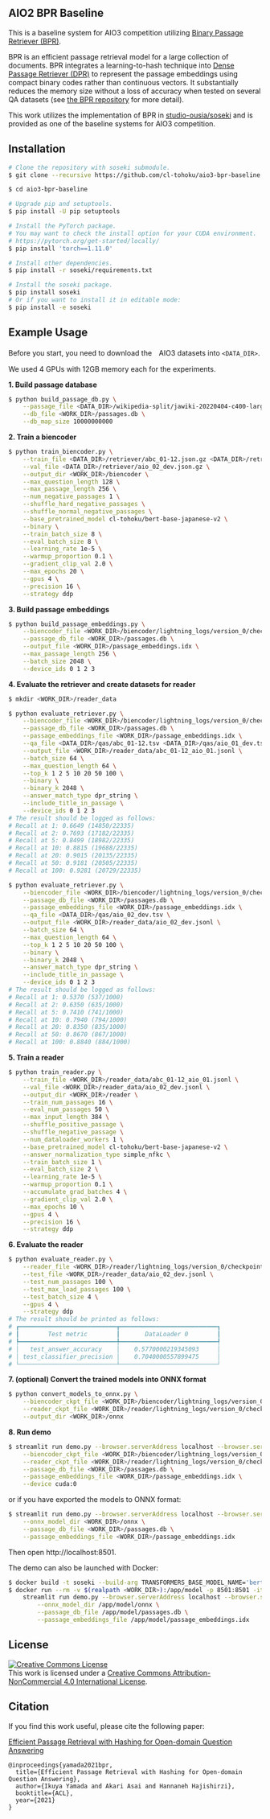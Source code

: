 ## AIO2 BPR Baseline

This is a baseline system for AIO3 competition utilizing [Binary Passage Retriever (BPR)](https://github.com/studio-ousia/bpr).

BPR is an efficient passage retrieval model for a large collection of documents.
BPR integrates a learning-to-hash technique into [Dense Passage Retriever (DPR)](https://github.com/facebookresearch/DPR) to represent the passage embeddings using compact binary codes rather than continuous vectors.
It substantially reduces the memory size without a loss of accuracy when tested on several QA datasets (see [the BPR repository](https://github.com/studio-ousia/bpr) for more detail).

This work utilizes the implementation of BPR in [studio-ousia/soseki](https://github.com/studio-ousia/soseki) and is provided as one of the baseline systems for AIO3 competition.

## Installation

```sh
# Clone the repository with soseki submodule.
$ git clone --recursive https://github.com/cl-tohoku/aio3-bpr-baseline

$ cd aio3-bpr-baseline

# Upgrade pip and setuptools.
$ pip install -U pip setuptools

# Install the PyTorch package.
# You may want to check the install option for your CUDA environment.
# https://pytorch.org/get-started/locally/
$ pip install 'torch==1.11.0'

# Install other dependencies.
$ pip install -r soseki/requirements.txt

# Install the soseki package.
$ pip install soseki
# Or if you want to install it in editable mode:
$ pip install -e soseki
```

## Example Usage

Before you start, you need to download the　AIO3 datasets into `<DATA_DIR>`.

We used 4 GPUs with 12GB memory each for the experiments.

**1. Build passage database**

```sh
$ python build_passage_db.py \
    --passage_file <DATA_DIR>/wikipedia-split/jawiki-20220404-c400-large.tsv.gz \
    --db_file <WORK_DIR>/passages.db \
    --db_map_size 10000000000
```

**2. Train a biencoder**

```sh
$ python train_biencoder.py \
    --train_file <DATA_DIR>/retriever/abc_01-12.json.gz <DATA_DIR>/retriever/aio_01_dev.json.gz <DATA_DIR>/retriever/aio_01_test.json.gz <DATA_DIR>/retriever/aio_01_unused.json.gz \
    --val_file <DATA_DIR>/retriever/aio_02_dev.json.gz \
    --output_dir <WORK_DIR>/biencoder \
    --max_question_length 128 \
    --max_passage_length 256 \
    --num_negative_passages 1 \
    --shuffle_hard_negative_passages \
    --shuffle_normal_negative_passages \
    --base_pretrained_model cl-tohoku/bert-base-japanese-v2 \
    --binary \
    --train_batch_size 8 \
    --eval_batch_size 8 \
    --learning_rate 1e-5 \
    --warmup_proportion 0.1 \
    --gradient_clip_val 2.0 \
    --max_epochs 20 \
    --gpus 4 \
    --precision 16 \
    --strategy ddp
```

**3. Build passage embeddings**

```sh
$ python build_passage_embeddings.py \
    --biencoder_file <WORK_DIR>/biencoder/lightning_logs/version_0/checkpoints/last.ckpt \
    --passage_db_file <WORK_DIR>/passages.db \
    --output_file <WORK_DIR>/passage_embeddings.idx \
    --max_passage_length 256 \
    --batch_size 2048 \
    --device_ids 0 1 2 3
```

**4. Evaluate the retriever and create datasets for reader**

```sh
$ mkdir <WORK_DIR>/reader_data

$ python evaluate_retriever.py \
    --biencoder_file <WORK_DIR>/biencoder/lightning_logs/version_0/checkpoints/last.ckpt \
    --passage_db_file <WORK_DIR>/passages.db \
    --passage_embeddings_file <WORK_DIR>/passage_embeddings.idx \
    --qa_file <DATA_DIR>/qas/abc_01-12.tsv <DATA_DIR>/qas/aio_01_dev.tsv <DATA_DIR>/qas/aio_01_test.tsv <DATA_DIR>/qas/aio_01_unused.tsv \
    --output_file <WORK_DIR>/reader_data/abc_01-12_aio_01.jsonl \
    --batch_size 64 \
    --max_question_length 64 \
    --top_k 1 2 5 10 20 50 100 \
    --binary \
    --binary_k 2048 \
    --answer_match_type dpr_string \
    --include_title_in_passage \
    --device_ids 0 1 2 3
# The result should be logged as follows:
# Recall at 1: 0.6649 (14850/22335)
# Recall at 2: 0.7693 (17182/22335)
# Recall at 5: 0.8499 (18982/22335)
# Recall at 10: 0.8815 (19688/22335)
# Recall at 20: 0.9015 (20135/22335)
# Recall at 50: 0.9181 (20505/22335)
# Recall at 100: 0.9281 (20729/22335)

$ python evaluate_retriever.py \
    --biencoder_file <WORK_DIR>/biencoder/lightning_logs/version_0/checkpoints/last.ckpt \
    --passage_db_file <WORK_DIR>/passages.db \
    --passage_embeddings_file <WORK_DIR>/passage_embeddings.idx \
    --qa_file <DATA_DIR>/qas/aio_02_dev.tsv \
    --output_file <WORK_DIR>/reader_data/aio_02_dev.jsonl \
    --batch_size 64 \
    --max_question_length 64 \
    --top_k 1 2 5 10 20 50 100 \
    --binary \
    --binary_k 2048 \
    --answer_match_type dpr_string \
    --include_title_in_passage \
    --device_ids 0 1 2 3
# The result should be logged as follows:
# Recall at 1: 0.5370 (537/1000)
# Recall at 2: 0.6350 (635/1000)
# Recall at 5: 0.7410 (741/1000)
# Recall at 10: 0.7940 (794/1000)
# Recall at 20: 0.8350 (835/1000)
# Recall at 50: 0.8670 (867/1000)
# Recall at 100: 0.8840 (884/1000)
```

**5. Train a reader**

```sh
$ python train_reader.py \
    --train_file <WORK_DIR>/reader_data/abc_01-12_aio_01.jsonl \
    --val_file <WORK_DIR>/reader_data/aio_02_dev.jsonl \
    --output_dir <WORK_DIR>/reader \
    --train_num_passages 16 \
    --eval_num_passages 50 \
    --max_input_length 384 \
    --shuffle_positive_passage \
    --shuffle_negative_passage \
    --num_dataloader_workers 1 \
    --base_pretrained_model cl-tohoku/bert-base-japanese-v2 \
    --answer_normalization_type simple_nfkc \
    --train_batch_size 1 \
    --eval_batch_size 2 \
    --learning_rate 1e-5 \
    --warmup_proportion 0.1 \
    --accumulate_grad_batches 4 \
    --gradient_clip_val 2.0 \
    --max_epochs 10 \
    --gpus 4 \
    --precision 16 \
    --strategy ddp
```

**6. Evaluate the reader**

```sh
$ python evaluate_reader.py \
    --reader_file <WORK_DIR>/reader/lightning_logs/version_0/checkpoints/best.ckpt \
    --test_file <WORK_DIR>/reader_data/aio_02_dev.jsonl \
    --test_num_passages 100 \
    --test_max_load_passages 100 \
    --test_batch_size 4 \
    --gpus 4 \
    --strategy ddp
# The result should be printed as follows:
# ┏━━━━━━━━━━━━━━━━━━━━━━━━━━━┳━━━━━━━━━━━━━━━━━━━━━━━━━━━┓
# ┃        Test metric        ┃       DataLoader 0        ┃
# ┡━━━━━━━━━━━━━━━━━━━━━━━━━━━╇━━━━━━━━━━━━━━━━━━━━━━━━━━━┩
# │   test_answer_accuracy    │    0.5770000219345093     │
# │ test_classifier_precision │    0.7040000557899475     │
# └───────────────────────────┴───────────────────────────┘
```

**7. (optional) Convert the trained models into ONNX format**

```sh
$ python convert_models_to_onnx.py \
    --biencoder_ckpt_file <WORK_DIR>/biencoder/lightning_logs/version_0/checkpoints/last.ckpt \
    --reader_ckpt_file <WORK_DIR>/reader/lightning_logs/version_0/checkpoints/best.ckpt \
    --output_dir <WORK_DIR>/onnx
```

**8. Run demo**

```sh
$ streamlit run demo.py --browser.serverAddress localhost --browser.serverPort 8501 -- \
    --biencoder_ckpt_file <WORK_DIR>/biencoder/lightning_logs/version_0/checkpoints/last.ckpt \
    --reader_ckpt_file <WORK_DIR>/reader/lightning_logs/version_0/checkpoints/best.ckpt \
    --passage_db_file <WORK_DIR>/passages.db \
    --passage_embeddings_file <WORK_DIR>/passage_embeddings.idx \
    --device cuda:0
```

or if you have exported the models to ONNX format:

```sh
$ streamlit run demo.py --browser.serverAddress localhost --browser.serverPort 8501 -- \
    --onnx_model_dir <WORK_DIR>/onnx \
    --passage_db_file <WORK_DIR>/passages.db \
    --passage_embeddings_file <WORK_DIR>/passage_embeddings.idx
```

Then open http://localhost:8501.

The demo can also be launched with Docker:

```sh
$ docker build -t soseki --build-arg TRANSFORMERS_BASE_MODEL_NAME='bert-base-uncased' .
$ docker run --rm -v $(realpath <WORK_DIR>):/app/model -p 8501:8501 -it soseki \
    streamlit run demo.py --browser.serverAddress localhost --browser.serverPort 8501 -- \
        --onnx_model_dir /app/model/onnx \
        --passage_db_file /app/model/passages.db \
        --passage_embeddings_file /app/model/passage_embeddings.idx
```

## License

<a rel="license" href="http://creativecommons.org/licenses/by-nc/4.0/"><img alt="Creative Commons License" style="border-width:0" src="https://i.creativecommons.org/l/by-nc/4.0/88x31.png" /></a><br />This
work is licensed under a
<a rel="license" href="http://creativecommons.org/licenses/by-nc/4.0/">Creative
Commons Attribution-NonCommercial 4.0 International License</a>.

## Citation

If you find this work useful, please cite the following paper:

[Efficient Passage Retrieval with Hashing for Open-domain Question Answering](https://arxiv.org/abs/2106.00882)

```
@inproceedings{yamada2021bpr,
  title={Efficient Passage Retrieval with Hashing for Open-domain Question Answering},
  author={Ikuya Yamada and Akari Asai and Hannaneh Hajishirzi},
  booktitle={ACL},
  year={2021}
}
```
